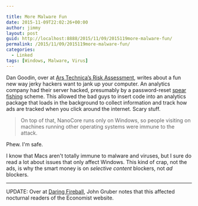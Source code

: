 ```yaml
---

title: More Malware Fun
date: 2015-11-09T22:02:26+00:00
author: jimmy
layout: post
guid: http://localhost:8888/2015/11/09/2015119more-malware-fun/
permalink: /2015/11/09/2015119more-malware-fun/
categories:
  - Linked
tags: [Windows, Malware, Virus]
---
```


Dan Goodin, over at [Ars Technica’s Risk Assessment](http://arstechnica.com/security/2015/11/hackers-use-anti-adblocking-service-to-deliver-nasty-malware-attack/), writes about a fun new way jerky hackers want to jank up your computer. An analytics company had their server hacked, presumably by a password-reset [spear fishing](https://en.wikipedia.org/wiki/Phishing) scheme. This allowed the bad guys to insert code into an analytics package that loads in the background to collect information and track how ads are tracked when you click around the internet. Scary stuff.

> On top of that, NanoCore runs only on Windows, so people visiting on machines running other operating systems were immune to the attack.

Phew. I'm safe.

I know that Macs aren't totally immune to malware and viruses, but I sure do read a lot about issues that only affect Windows. This kind of crap, not the ads, is why the smart money is on _selective content_ blockers, not _ad_ blockers.

* * *

UPDATE: Over at [Daring Fireball](http://daringfireball.net/linked/2015/11/08/economist-malware), John Gruber notes that this affected nocturnal readers of the Economist website.
